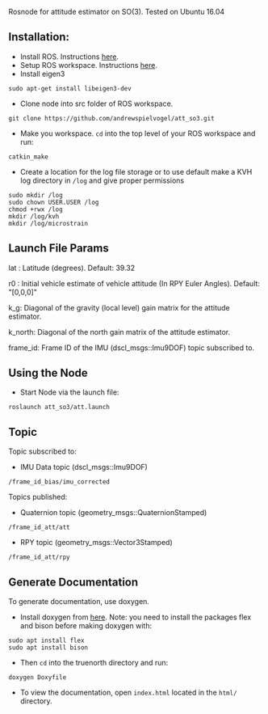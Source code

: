 Rosnode for attitude estimator on SO(3).  Tested on Ubuntu 16.04

## Installation:

- Install ROS. Instructions [here](http://wiki.ros.org/kinetic/Installation).
- Setup ROS workspace. Instructions [here](http://wiki.ros.org/ROS/Tutorials/InstallingandConfiguringROSEnvironment).
- Install eigen3
```
sudo apt-get install libeigen3-dev
```
- Clone node into src folder of ROS workspace.
```
git clone https://github.com/andrewspielvogel/att_so3.git
```
- Make you workspace. `cd` into the top level of your ROS workspace and run:
```
catkin_make
```
- Create a location for the log file storage or to use default make a KVH log directory in `/log` and give proper permissions
```
sudo mkdir /log   
sudo chown USER.USER /log
chmod +rwx /log           
mkdir /log/kvh
mkdir /log/microstrain
```

## Launch File Params

lat : Latitude (degrees). Default: 39.32

r0 : Initial vehicle estimate of vehicle attitude (In RPY Euler Angles). Default: "[0,0,0]"

k_g: Diagonal of the gravity (local level) gain matrix for the attitude estimator. 

k_north: Diagonal of the north gain matrix of the attitude estimator. 

frame_id: Frame ID of the IMU (dscl_msgs::Imu9DOF) topic subscribed to.

## Using the Node

- Start Node via the launch file:
```
roslaunch att_so3/att.launch
```

## Topic

Topic subscribed to:
- IMU Data topic (dscl_msgs::Imu9DOF)
```
/frame_id_bias/imu_corrected
```

Topics published:

- Quaternion topic (geometry_msgs::QuaternionStamped)
```
/frame_id_att/att
```

- RPY topic (geometry_msgs::Vector3Stamped)
```
/frame_id_att/rpy
```

## Generate Documentation

To generate documentation, use doxygen.

- Install doxygen from [here](http://www.stack.nl/~dimitri/doxygen/download.html). Note: you need to install the packages flex and bison before making doxygen with:
```
sudo apt install flex
sudo apt install bison
```

- Then `cd` into the truenorth directory and run:
```
doxygen Doxyfile
```

- To view the documentation, open `index.html` located in the `html/` directory.
